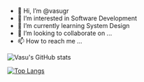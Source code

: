 - 👋 Hi, I’m @vasugr
- 👀 I’m interested in Software Development
- 🌱 I’m currently learning System Design
- 💞️ I’m looking to collaborate on ...
- 📫 How to reach me ...


![Vasu's GitHub stats](https://github-readme-stats.vercel.app/api?username=vasugr&count_private=true&show_icons=true&theme=vue-dark)

[![Top Langs](https://github-readme-stats.vercel.app/api/top-langs/?username=vasugr&layout=compact&show_icons=true&theme=vue-dark)](https://github.com/anuraghazra/github-readme-stats)

<!---
vasugr/vasugr is a ✨ special ✨ repository because its `README.md` (this file) appears on your GitHub profile.
You can click the Preview link to take a look at your changes.
--->
